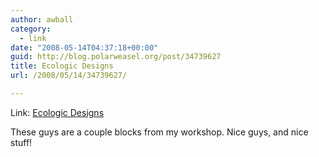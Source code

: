 ```yaml
---
author: awball
category:
  - link
date: "2008-05-14T04:37:18+00:00"
guid: http://blog.polarweasel.org/post/34739627
title: Ecologic Designs
url: /2008/05/14/34739627/

---
```

Link: [Ecologic Designs](http://www.ecologicdesigns.com/index.html)

These guys are a couple blocks from my workshop. Nice guys, and nice stuff!
